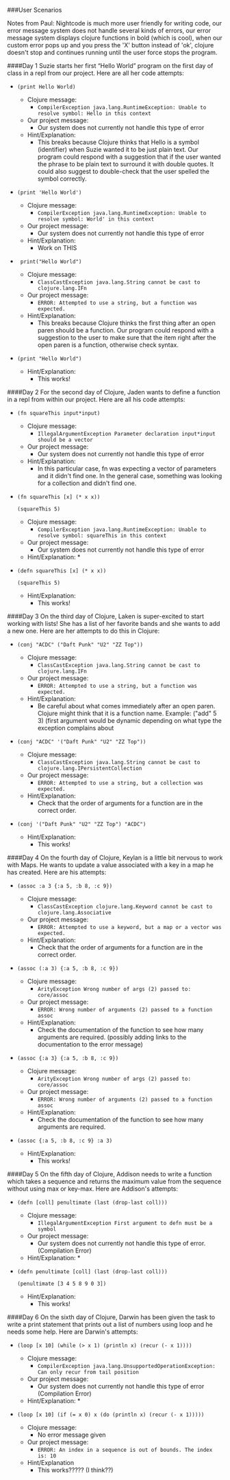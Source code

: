 ###User Scenarios

Notes from Paul: Nightcode is much more user friendly for writing code, our error message system does not handle several kinds of errors, our error message system displays clojure functions in bold (which is cool), when our custom error pops up and you press the 'X' button instead of 'ok', clojure doesn't stop and continues running until the user force stops the program.

####Day 1
Suzie starts her first “Hello World” program on the first day of class in a repl from our project. Here are all her code attempts:
* ``(print Hello World)``
  * Clojure message:
    * ``CompilerException java.lang.RuntimeException: Unable to resolve symbol: Hello in this context``
  * Our project message:
    * Our system does not currently not handle this type of error
  * Hint/Explanation:
    * This breaks because Clojure thinks that Hello is a symbol (identifier) when Suzie 	wanted it to be just plain text. Our program could respond with a suggestion that if the user wanted the phrase to be plain text to surround it with double quotes. It could also suggest to double-check that the user spelled the symbol correctly.

* ``(print 'Hello World')``
  * Clojure message:
    * ``CompilerException java.lang.RuntimeException: Unable to resolve symbol: World' in this context ``
  * Our project message:
    * Our system does not currently not handle this type of error
  * Hint/Explanation:
    * Work on THIS

* `` print("Hello World")``
  * Clojure message:
    * ``ClassCastException java.lang.String cannot be cast to clojure.lang.IFn``
  * Our project message:
    * ``ERROR: Attempted to use a string, but a function was expected.``
  * Hint/Explanation:
    * This breaks because Clojure thinks the first thing after an open paren should be a function. Our program could respond with a suggestion to the user to make sure that the item right after the open paren is a function, otherwise check syntax.

* ``(print "Hello World")``
  * Hint/Explanation:
    * This works!


####Day 2
For the second day of Clojure, Jaden wants to define a function in a repl from within our project. Here are all his code attempts:
* ``(fn squareThis input*input)``
  * Clojure message:
    * ``IllegalArgumentException Parameter declaration input*input should be a vector``
  * Our project message:
    * Our system does not currently not handle this type of error
  * Hint/Explanation:
    * In this particular case, fn was expecting a vector of parameters and it didn't find one. In the general case, something was looking for a collection and didn't find one.

* ``(fn squareThis [x] (* x x))``
    
  ``(squareThis 5)``
  * Clojure message:
    * ``CompilerException java.lang.RuntimeException: Unable to resolve symbol: squareThis in this context``
  * Our project message:
    * Our system does not currently not handle this type of error
  * Hint/Explanation:
    * 

* ``(defn squareThis [x] (* x x))``

  ``(squareThis 5)``
  * Hint/Explanation:
    * This works!

####Day 3
On the third day of Clojure, Laken is super-excited to start working with lists! She has a list of her favorite bands and she wants to add a new one. Here are her attempts to do this in Clojure:

* ``(conj "ACDC" ("Daft Punk" "U2" "ZZ Top"))``
  * Clojure message:
    * ``ClassCastException java.lang.String cannot be cast to clojure.lang.IFn``
  * Our project message:
    * ``ERROR: Attempted to use a string, but a function was expected.``
  * Hint/Explanation:
    * Be careful about what comes immediately after an open paren. Clojure might think that it is a function name.
    Example: ("add" 5 3) (first argument would be dynamic depending on what type the exception complains about

* ``(conj "ACDC" '("Daft Punk" "U2" "ZZ Top"))``
  * Clojure message:
    * ``ClassCastException java.lang.String cannot be cast to clojure.lang.IPersistentCollection``
  * Our project message:
    * ``ERROR: Attempted to use a string, but a collection was expected.``
  * Hint/Explanation:
    * Check that the order of arguments for a function are in the correct order.

* ``(conj '("Daft Punk" "U2" "ZZ Top") "ACDC")``
  * Hint/Explanation:
    * This works!

####Day 4
On the fourth day of Clojure, Keylan is a little bit nervous to work with Maps. He wants to update a value associated with a key in a map he has created. Here are his attempts:

* ``(assoc :a 3 {:a 5, :b 8, :c 9})``
  * Clojure message:
    * ``ClassCastException clojure.lang.Keyword cannot be cast to clojure.lang.Associative``
  * Our project message:
    * ``ERROR: Attempted to use a keyword, but a map or a vector was expected.``
  * Hint/Explanation:
    * Check that the order of arguments for a function are in the correct order.

* ``(assoc (:a 3) {:a 5, :b 8, :c 9})``
  * Clojure message:
    * ``ArityException Wrong number of args (2) passed to: core/assoc``
  * Our project message:
    * ``ERROR: Wrong number of arguments (2) passed to a function assoc``
  * Hint/Explanation:
    * Check the documentation of the function to see how many arguments are required. 
     (possibly adding links to the documentation to the error message)

* ``(assoc {:a 3} {:a 5, :b 8, :c 9})``
  * Clojure message:
    * ``ArityException Wrong number of args (2) passed to: core/assoc``
  * Our project message:
    * ``ERROR: Wrong number of arguments (2) passed to a function assoc``
  * Hint/Explanation:
    * Check the documentation of the function to see how many arguments are required. 

* ``(assoc {:a 5, :b 8, :c 9} :a 3)``
  * Hint/Explanation:
    * This works!

####Day 5
On the fifth day of Clojure, Addison needs to write a function which takes a sequence and returns the maximum value from the sequence without using max or key-max. Here are Addison's attempts:

* ``(defn [coll] penultimate (last (drop-last coll)))``
  * Clojure message:
    * ``IllegalArgumentException First argument to defn must be a symbol``
  * Our project message:
    * Our system does not currently not handle this type of error. (Compilation Error)
  * Hint/Explanation:
    * 

* ``(defn penultimate [coll] (last (drop-last coll)))``

  ``(penultimate [3 4 5 8 9 0 3])``
  * Hint/Explanation:
    * This works!
 
####Day 6
On the sixth day of Clojure, Darwin has been given the task to write a print statement that prints out a list of numbers using loop and he needs some help. Here are Darwin's attempts:

* ``(loop [x 10] (while (> x 1) (println x) (recur (- x 1))))``
  * Clojure message:
    * ``CompilerException java.lang.UnsupportedOperationException: Can only recur from tail position``
  * Our project message:
    * Our system does not currently not handle this type of error (Compilation Error)
  * Hint/Explanation:
    * 

* ``(loop [x 10] (if (= x 0) x (do (println x) (recur (- x 1)))))``
  * Clojure message:
    * No error message given
  * Our project message:
    * ``ERROR: An index in a sequence is out of bounds. The index is: 10``
  * Hint/Explanation
    * This works????? (I think??)
